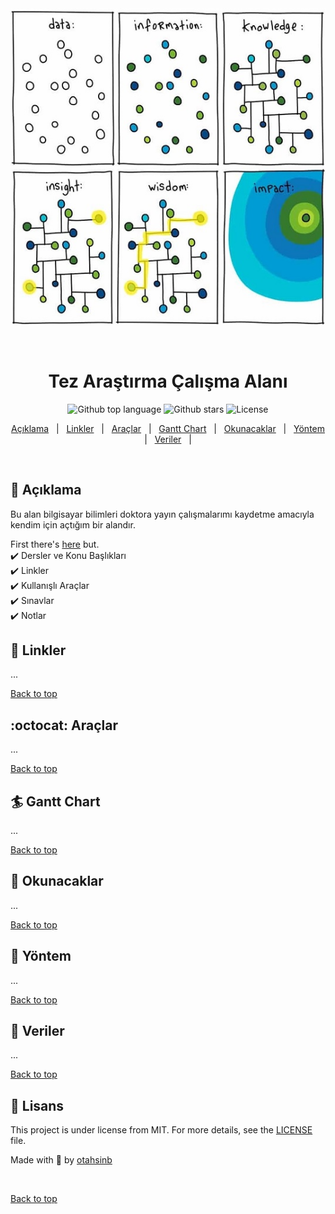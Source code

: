 <div align="center" id="top"> 
  <img src="./roadmap_.jpg" alt="target" />

  &#xa0;

</div>

<h1 align="center">Tez Araştırma Çalışma Alanı</h1>

<p align="center">
  <img alt="Github top language" src="https://img.shields.io/github/languages/top/otahsinb/GAZIEECS_Qua_Lecs">

  <img alt="Github stars" src="https://img.shields.io/github/stars/otahsinb/GAZIEECS_Qua_Lecs" />

  <img alt="License" src="https://img.shields.io/github/license/otahsinb/GAZIEECS_Qua_Lecs">

  <!-- <img alt="Github issues" src="https://img.shields.io/github/issues/otahsinb/GAZIEECS_Qua_Lecs" /> -->

  <!-- <img alt="Repository size" src="https://img.shields.io/github/repo-size/otahsinb/GAZIEECS_Qua_Lecs"> -->
  
  <!-- <img alt="Github language count" src="https://img.shields.io/github/languages/count/otahsinb/GAZIEECS_Qua_Lecs"> -->
  
  <!-- <img alt="Github forks" src="https://img.shields.io/github/forks/otahsinb/GAZIEECS_Qua_Lecs" /> -->

</p>


<p align="center">
  <a href="#dart-açıklama">Açıklama</a> &#xa0; | &#xa0; 
  <a href="#sparkler-linkler">Linkler</a> &#xa0; | &#xa0;
  <a href="#octocat-araçlar">Araçlar</a> &#xa0; | &#xa0;
  <a href="#surfer-gantt-chart">Gantt Chart</a> &#xa0; | &#xa0;
  <a href="#art-okunacaklar">Okunacaklar</a> &#xa0; | &#xa0;
  <a href="#twisted_rightwards_arrows-yöntem">Yöntem</a> &#xa0; | &#xa0;
  <a href="#dvd-veriler">Veriler</a> &#xa0; | &#xa0;
  
  <!-- <a href="#dizzy-04-bilgisayar-ağları">04 Bilgisayar Ağları</a> &#xa0; | &#xa0;
  <a href="#art-05-işletim-sistemleri">05 Işletim Sistemleri</a> &#xa0; | &#xa0;
  <a href="#twisted_rightwards_arrows-06-sayısal-tasarım">06 Sayısal Tasarım</a> &#xa0; | &#xa0;
  <a href="#fish_cake-07-yazılım-mühendisliği">07 Yazılım Mühendisliği</a> &#xa0; | &#xa0;
  <a href="#dvd-08-veritabanı">08 Veritabanı</a> &#xa0; | &#xa0;
  <a href="#factory-09-bilgisayar-mimarisi">09 Bilgisayar Mimarisi</a> &#xa0; | &#xa0;
  <a href="#sparkles-10-yapay-zeka">10 Yapay Zeka</a> &#xa0; | &#xa0;
  <a href="#memo-lisans">Lisans</a> &#xa0; | &#xa0;
  <a href="https://github.com/otahsinb" target="_blank">Yazar</a> -->
</p>

<br>

## :dart: Açıklama ##

Bu alan bilgisayar bilimleri doktora yayın çalışmalarımı kaydetme amacıyla kendim için açtığım bir alandır.
 
First there's [here](https://pyob.oxyry.com/) but.\
:heavy_check_mark: Dersler ve Konu Başlıkları \
:heavy_check_mark: Linkler \
:heavy_check_mark: Kullanışlı Araçlar\
:heavy_check_mark: Sınavlar\
:heavy_check_mark: Notlar




## :sparkler: Linkler ##

...

<a href="#top">Back to top</a>

## :octocat: Araçlar ##
...

<a href="#top">Back to top</a>

## :surfer: Gantt Chart ##

...


<a href="#top">Back to top</a>

## :art: Okunacaklar ##

...


<a href="#top">Back to top</a>

## :twisted_rightwards_arrows: Yöntem ##

...


<a href="#top">Back to top</a>

## :dvd: Veriler ##

...


<a href="#top">Back to top</a>


## :memo: Lisans ##

This project is under license from MIT. For more details, see the [LICENSE](LICENSE) file.


Made with :hammer: by <a href="https://github.com/otahsinb" target="_blank">otahsinb</a>

&#xa0;

<a href="#top">Back to top</a>
